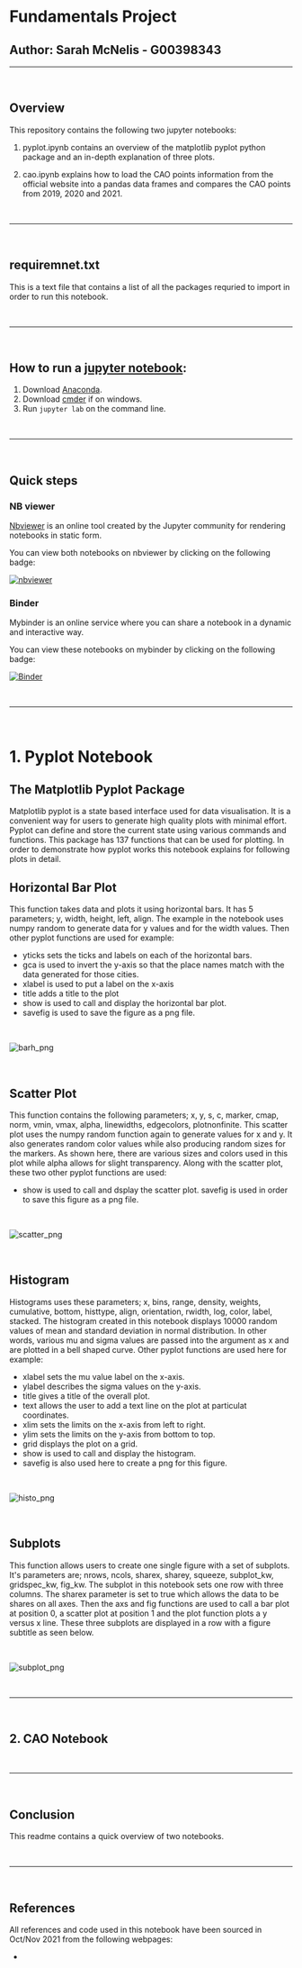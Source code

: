 # **Fundamentals Project**
## Author: Sarah McNelis - G00398343

***
<br>

## Overview

This repository contains the following two jupyter notebooks:

1. pyplot.ipynb contains an overview of the matplotlib pyplot python package and an in-depth explanation of three plots.

2. cao.ipynb explains how to load the CAO points information from the official website into a pandas data frames and compares the CAO points from 2019, 2020 and 2021.

<br>

***

<br>

## requiremnet.txt
This is a text file that contains a list of all the packages requried to import in order to run this notebook. 

<br>

***

<br>

## How to run a [jupyter notebook](https://jupyter.org/):

1. Download [Anaconda]().
2. Download [cmder]() if on windows.
3. Run `jupyter lab` on the command line. 

<br>

***

<br>

## Quick steps

### NB viewer
[Nbviewer](https://nbviewer.org/) is an online tool created by the Jupyter community for rendering notebooks in static form.

You can view both notebooks on nbviewer by clicking on the following badge:

[![nbviewer](https://raw.githubusercontent.com/jupyter/design/master/logos/Badges/nbviewer_badge.svg)](https://nbviewer.jupyter.org/github/SarahMcN25/fundamentals/tree/main/)


### Binder
Mybinder is an online service where you can share a notebook in a dynamic and interactive way.

You can view these notebooks on mybinder by clicking on the following badge:

[![Binder](https://mybinder.org/badge_logo.svg)](https://mybinder.org/v2/gh/SarahMcN25/fundamentals/HEAD)

<br>

***

<br>

# 1. Pyplot Notebook

## The Matplotlib Pyplot Package
Matplotlib pyplot is a state based interface used for data visualisation. It is a convenient way for users to generate high quality plots with minimal effort. Pyplot can define and store the current state using various commands and functions. This package has 137 functions that can be used for plotting. In order to demonstrate how pyplot works this notebook explains for following plots in detail. 

## Horizontal Bar Plot
This function takes data and plots it using horizontal bars. It has 5 parameters; y, width, height, left, align. The example in the notebook uses numpy random to generate data for y values and for the width values. Then other pyplot functions are used for example:
- yticks sets the ticks and labels on each of the horizontal bars.
- gca is used to invert the y-axis so that the place names match with the data generated for those cities.
- xlabel is used to put a label on the x-axis
- title adds a title to the plot
- show is used to call and display the horizontal bar plot.
- savefig is used to save the figure as a png file. 

<br>

![barh_png](img/horizontal_barplot.png)

<br>

## Scatter Plot
This function contains the following parameters; x, y, s, c, marker, cmap, norm, vmin, vmax, alpha, linewidths, edgecolors, plotnonfinite. This scatter plot uses the numpy random function again to generate values for x and y. It also generates random color values while also producing random sizes for the markers. As shown here, there are various sizes and colors used in this plot while alpha allows for slight transparency. Along with the scatter plot, these two other pyplot functions are used:
- show is used to call and dsplay the scatter plot.
savefig is used in order to save this figure as a png file. 

<br>

![scatter_png](img/scatterplot.png)

<br>

## Histogram
Histograms uses these parameters; x, bins, range, density, weights, cumulative, bottom, histtype, align, orientation, rwidth, log, color, label, stacked. The histogram created in this notebook displays 10000 random values of mean and standard deviation in normal distribution. In other words, various mu and sigma values are passed into the argument as x and are plotted in a bell shaped curve. Other pyplot functions are used here for example:
- xlabel sets the mu value label on the x-axis.
- ylabel describes the sigma values on the y-axis.
- title gives a title of the overall plot. 
- text allows the user to add a text line on the plot at particulat coordinates. 
- xlim sets the limits on the x-axis from left to right.
- ylim sets the limits on the y-axis from bottom to top.
- grid displays the plot on a grid.
- show is used to call and display the histogram. 
- savefig is also used here to create a png for this figure. 

<br>

![histo_png](img/histogram.png)

<br>

## Subplots
This function allows users to create one single figure with a set of subplots. It's parameters are; nrows, ncols, sharex, sharey, squeeze, subplot_kw, gridspec_kw, fig_kw. The subplot in this notebook sets one row with three columns. The sharex parameter is set to true which allows the data to be shares on all axes. Then the axs and fig functions are used to call a bar plot at position 0, a scatter plot at position 1 and the plot function plots a y versus x line. These three subplots are displayed in a row with a figure subtitle as seen below. 

<br>

![subplot_png](img/subplot.png)

<br>

***

<br>

## 2. CAO Notebook





<br>

***

<br>

## **Conclusion**
This readme contains a quick overview of two notebooks. 



<br>

***

<br>

## References

All references and code used in this notebook have been sourced in Oct/Nov 2021 from the following webpages:

- 


